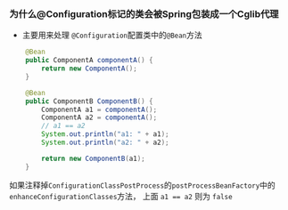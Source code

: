 ### 为什么@Configuration标记的类会被Spring包装成一个Cglib代理
- 主要用来处理 `@Configuration`配置类中的`@Bean`方法

```java
    @Bean
	public ComponentA componentA() {
		return new ComponentA();
	}

	@Bean
	public ComponentB ComponentB() {
		ComponentA a1 = componentA();
		ComponentA a2 = componentA();
		// a1 == a2
		System.out.println("a1: " + a1);
		System.out.println("a2: " + a2);

		return new ComponentB(a1);
	}
```

如果注释掉`ConfigurationClassPostProcess`的`postProcessBeanFactory`中的`enhanceConfigurationClasses`方法，
上面 `a1 == a2` 则为 `false`